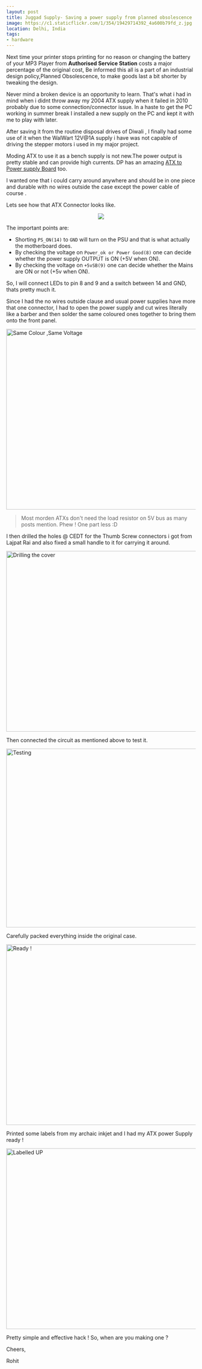 ```yaml
---
layout: post
title: Juggad Supply- Saving a power supply from planned obsolescence 
image: https://c1.staticflickr.com/1/354/19429714392_4a600b79fd_z.jpg
location: Delhi, India
tags:
- hardware
---
```


Next time your printer stops printing for no reason or changing the battery of your MP3 Player from **Authorised Service Station** costs a major percentage of the original cost, Be informed this all is a part of an industrial design policy,Planned Obsolescence, to make goods last a bit shorter by tweaking the design. 

Never mind a broken device is an opportunity to learn. That's what i had in mind when i didnt throw away my 2004 ATX supply when it failed in 2010 probably due to some connection/connector issue. In a haste to get the PC working in summer break I installed a new supply on the PC and kept it with me to play with later.

After saving it from the routine disposal drives of Diwali , I finally had some use of it when the WalWart 12V@1A supply i have was not capable of driving the stepper motors i used in my major project.

Moding ATX to use it as a bench supply is not new.The power output is pretty stable and can provide high currents. DP has an amazing [ATX to Power supply Board](http://dangerousprototypes.com/2012/06/28/new-prototype-atx-breakout-board/) too.

I wanted one that i could carry around anywhere and should be in one piece and durable with no wires outside the case except the power cable of course . 

Lets see how that ATX Connector looks like.

<center>
<img src="http://etech.dyndns.org/images/vcr/atx.jpg">
</center>

The important points are:

- Shorting `PS_ON(14)` to `GND` will turn on the PSU and that is what actually the motherboard does.
- By checking the voltage on `Power_ok or Power Good(8)` one can decide whether the power supply OUTPUT is ON (+5V when ON).
- By checking the voltage on `+5vSB(9)` one can decide whether the Mains are ON or not (+5v when ON).

So, I will connect LEDs to pin 8 and 9 and a switch between 14 and GND, thats pretty much it.

Since I had the no wires outside clause and usual power supplies have more that one connector, I had to open the power supply and cut wires literally like a barber and then solder the same coloured ones together to bring them onto the front panel.

<a href="https://www.flickr.com/photos/94411929@N06/19435985395" title="Same Colour ,Same Voltage by Rohit Gupta, on Flickr"><img src="https://c1.staticflickr.com/1/469/19435985395_e8dde8d935_z.jpg" width="640" height="480" alt="Same Colour ,Same Voltage"></a>

> Most morden ATXs don't need the load resistor on 5V bus as many posts mention. Phew ! One part less :D 

I then drilled the holes @ CEDT for the Thumb Screw connectors i got from Lajpat Rai and also fixed a small handle to it for carrying it around.

<a href="https://www.flickr.com/photos/94411929@N06/19248429460" title="Drilling the cover by Rohit Gupta, on Flickr"><img src="https://c1.staticflickr.com/1/523/19248429460_bc1a02963b_z.jpg" width="640" height="480" alt="Drilling the cover"></a>

Then connected the circuit as mentioned above to test it.

<a href="https://www.flickr.com/photos/94411929@N06/19429707752" title="Testing by Rohit Gupta, on Flickr"><img src="https://c1.staticflickr.com/1/302/19429707752_05839665a2_z.jpg" width="640" height="475" alt="Testing"></a>

Carefully packed everything inside the original case.

<a href="https://www.flickr.com/photos/94411929@N06/19429714392" title="Ready ! by Rohit Gupta, on Flickr"><img src="https://c1.staticflickr.com/1/354/19429714392_4a600b79fd_z.jpg" width="640" height="480" alt="Ready !"></a>


Printed some labels from my archaic inkjet and I had my ATX power Supply ready !

<a href="https://www.flickr.com/photos/94411929@N06/19435982985" title="Labelled UP by Rohit Gupta, on Flickr"><img src="https://c1.staticflickr.com/1/317/19435982985_69fc1b1b18_z.jpg" width="640" height="480" alt="Labelled UP"></a>

Pretty simple and effective hack ! So, when are you making one ? 


Cheers,

Rohit 








